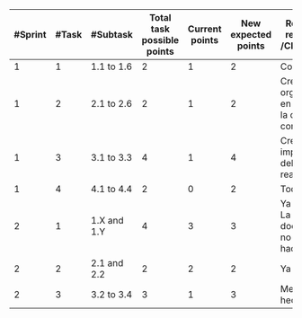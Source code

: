 


|#Sprint|#Task|#Subtask|Total task possible points|Current points|New expected points|Reason to be re-evaluated /Changes done|
|-|-|-|-|-|-|-|
|1|1|1.1 to 1.6|2|1|2|Corregido|
|1|2|2.1 to 2.6|2|1|2|Creación de la organización, en el Sprint1 no la creamos y corrgido|
|1|3|3.1 to 3.3|4|1|4|Creación y implementación del modelo realizada|
|1|4|4.1 to 4.4|2|0|2|Todo realizado|
|2|1|1.X and 1.Y|4|3|3|Ya esta hecho. La documentación no la podemos hacer.|
|2|2|2.1 and 2.2|2|2|2|Ya esta hecho.|
|2|3|3.2 to 3.4|3|1|3|Metodos hechos.|


